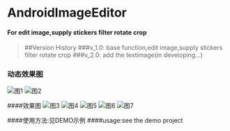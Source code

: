 # AndroidImageEditor

#### For edit image,supply stickers filter rotate crop

> ##Version History
>###v_1.0:
>    base function,edit image,supply stickers filter rotate crop
>###v_2.0:
>    add the textimage(in developing...)


### 动态效果图
![图1](https://github.com/siwangqishiq/ImageEditAndroid/blob/master/screens/demo1.gif)
![图2](https://github.com/siwangqishiq/ImageEditAndroid/blob/master/screens/demo2.gif)

####效果图
![图3](https://github.com/siwangqishiq/ImageEditAndroid/blob/master/screens/1.png)
![图4](https://github.com/siwangqishiq/ImageEditAndroid/blob/master/screens/2.png)
![图5](https://github.com/siwangqishiq/ImageEditAndroid/blob/master/screens/3.png)
![图6](https://github.com/siwangqishiq/ImageEditAndroid/blob/master/screens/4.png)
![图7](https://github.com/siwangqishiq/ImageEditAndroid/blob/master/screens/5.png)

####使用方法:见DEMO示例
####usage:see the demo project

